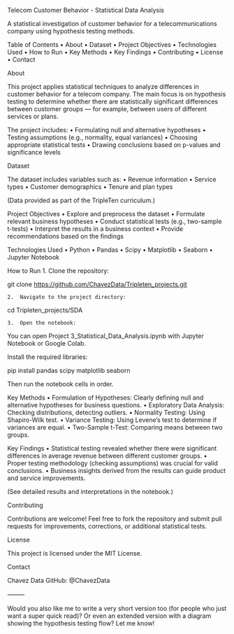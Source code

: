 Telecom Customer Behavior - Statistical Data Analysis

A statistical investigation of customer behavior for a telecommunications company using hypothesis testing methods.

Table of Contents
	•	About
	•	Dataset
	•	Project Objectives
	•	Technologies Used
	•	How to Run
	•	Key Methods
	•	Key Findings
	•	Contributing
	•	License
	•	Contact

About

This project applies statistical techniques to analyze differences in customer behavior for a telecom company.
The main focus is on hypothesis testing to determine whether there are statistically significant differences between customer groups — for example, between users of different services or plans.

The project includes:
	•	Formulating null and alternative hypotheses
	•	Testing assumptions (e.g., normality, equal variances)
	•	Choosing appropriate statistical tests
	•	Drawing conclusions based on p-values and significance levels

Dataset

The dataset includes variables such as:
	•	Revenue information
	•	Service types
	•	Customer demographics
	•	Tenure and plan types

(Data provided as part of the TripleTen curriculum.)

Project Objectives
	•	Explore and preprocess the dataset
	•	Formulate relevant business hypotheses
	•	Conduct statistical tests (e.g., two-sample t-tests)
	•	Interpret the results in a business context
	•	Provide recommendations based on the findings

Technologies Used
	•	Python
	•	Pandas
	•	Scipy
	•	Matplotlib
	•	Seaborn
	•	Jupyter Notebook

How to Run
	1.	Clone the repository:

git clone https://github.com/ChavezData/Tripleten_projects.git

	2.	Navigate to the project directory:

cd Tripleten_projects/SDA

	3.	Open the notebook:

You can open Project 3_Statistical_Data_Analysis.ipynb with Jupyter Notebook or Google Colab.

Install the required libraries:

pip install pandas scipy matplotlib seaborn

Then run the notebook cells in order.

Key Methods
	•	Formulation of Hypotheses: Clearly defining null and alternative hypotheses for business questions.
	•	Exploratory Data Analysis: Checking distributions, detecting outliers.
	•	Normality Testing: Using Shapiro-Wilk test.
	•	Variance Testing: Using Levene’s test to determine if variances are equal.
	•	Two-Sample t-Test: Comparing means between two groups.

Key Findings
	•	Statistical testing revealed whether there were significant differences in average revenue between different customer groups.
	•	Proper testing methodology (checking assumptions) was crucial for valid conclusions.
	•	Business insights derived from the results can guide product and service improvements.

(See detailed results and interpretations in the notebook.)

Contributing

Contributions are welcome!
Feel free to fork the repository and submit pull requests for improvements, corrections, or additional statistical tests.

License

This project is licensed under the MIT License.

Contact

Chavez Data
GitHub: @ChavezData

⸻

Would you also like me to write a very short version too (for people who just want a super quick read)?
Or even an extended version with a diagram showing the hypothesis testing flow? Let me know!
